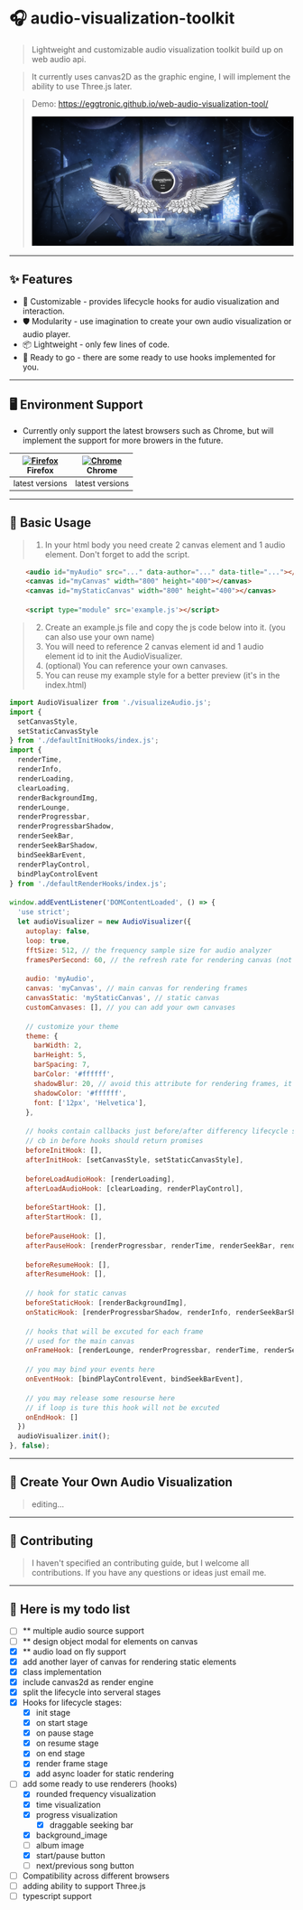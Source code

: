 
# 🎧 audio-visualization-toolkit

> Lightweight and customizable audio visualization toolkit build up on web audio api.

> It currently uses canvas2D as the graphic engine, I will implement the ability to use Three.js later.
> 

> Demo: https://eggtronic.github.io/web-audio-visualization-tool/
> 
> ![preview](/static/preview.jpg)
---
## ✨ Features
- 🌈 Customizable - provides lifecycle hooks for audio visualization and interaction.
- 🛡 Modularity - use imagination to create your own audio visualization or audio player.
- 📦 Lightweight - only few lines of code.
- 🎨 Ready to go - there are some ready to use hooks implemented for you.

--- 
## 🖥 Environment Support
- Currently only support the latest browsers such as Chrome, but will implement the support for more browers in the future.

| [<img src="https://raw.githubusercontent.com/alrra/browser-logos/master/src/firefox/firefox_48x48.png" alt="Firefox" width="24px" height="24px" />](http://godban.github.io/browsers-support-badges/)<br>Firefox | [<img src="https://raw.githubusercontent.com/alrra/browser-logos/master/src/chrome/chrome_48x48.png" alt="Chrome" width="24px" height="24px" />](http://godban.github.io/browsers-support-badges/)<br>Chrome |
| --- | --- |
| latest versions | latest versions |

---
## 🔨 Basic Usage
> 1. In your html body you need create 2 canvas element and 1 audio element. Don't forget to add the script.
```html
    <audio id="myAudio" src="..." data-author="..." data-title="..."></audio>
    <canvas id="myCanvas" width="800" height="400"></canvas>
    <canvas id="myStaticCanvas" width="800" height="400"></canvas>

    <script type="module" src='example.js'></script>
```

> 2. Create an example.js file and copy the js code below into it. (you can also use your own name)
> 3. You will need to reference 2 canvas element id and  1 audio element id to init the AudioVisualizer.
> 4. (optional) You can reference your own canvases.
> 5. You can reuse my example style for a better preview (it's in the index.html)

```js
import AudioVisualizer from './visualizeAudio.js';
import {
  setCanvasStyle, 
  setStaticCanvasStyle
} from './defaultInitHooks/index.js';
import {
  renderTime,
  renderInfo,
  renderLoading,
  clearLoading,
  renderBackgroundImg,
  renderLounge,
  renderProgressbar,
  renderProgressbarShadow,
  renderSeekBar,
  renderSeekBarShadow,
  bindSeekBarEvent,
  renderPlayControl,
  bindPlayControlEvent
} from './defaultRenderHooks/index.js';

window.addEventListener('DOMContentLoaded', () => {
  'use strict';
  let audioVisualizer = new AudioVisualizer({
    autoplay: false,
    loop: true,
    fftSize: 512, // the frequency sample size for audio analyzer
    framesPerSecond: 60, // the refresh rate for rendering canvas (not static canvas)

    audio: 'myAudio',
    canvas: 'myCanvas', // main canvas for rendering frames
    canvasStatic: 'myStaticCanvas', // static canvas
    customCanvases: [], // you can add your own canvases

    // customize your theme
    theme: {
      barWidth: 2,
      barHeight: 5,
      barSpacing: 7,
      barColor: '#ffffff',
      shadowBlur: 20, // avoid this attribute for rendering frames, it can reduce the performance
      shadowColor: '#ffffff',
      font: ['12px', 'Helvetica'],
    },

    // hooks contain callbacks just before/after differency lifecycle stage
    // cb in before hooks should return promises
    beforeInitHook: [],
    afterInitHook: [setCanvasStyle, setStaticCanvasStyle],

    beforeLoadAudioHook: [renderLoading],
    afterLoadAudioHook: [clearLoading, renderPlayControl],

    beforeStartHook: [],
    afterStartHook: [],

    beforePauseHook: [],
    afterPauseHook: [renderProgressbar, renderTime, renderSeekBar, renderPlayControl],

    beforeResumeHook: [],
    afterResumeHook: [],

    // hook for static canvas
    beforeStaticHook: [renderBackgroundImg],
    onStaticHook: [renderProgressbarShadow, renderInfo, renderSeekBarShadow],

    // hooks that will be excuted for each frame
    // used for the main canvas
    onFrameHook: [renderLounge, renderProgressbar, renderTime, renderSeekBar],

    // you may bind your events here
    onEventHook: [bindPlayControlEvent, bindSeekBarEvent],

    // you may release some resourse here 
    // if loop is ture this hook will not be excuted
    onEndHook: []
  })
  audioVisualizer.init();
}, false);
```
---
## 🔨 Create Your Own Audio Visualization
> editing...

---
## 🤝 Contributing
> I haven't specified an contributing guide, but I welcome all contributions.
> If you have any questions or ideas just email me.

---
## 📝 Here is my todo list
- [ ] ** multiple audio source support
- [ ] ** design object modal for elements on canvas
- [x] ** audio load on fly support
- [x] add another layer of canvas for rendering static elements
- [x] class implementation
- [x] include canvas2d as render engine 
- [x] split the lifecycle into serveral stages
- [x] Hooks for lifecycle stages:
  - [x] init stage
  - [x] on start stage
  - [x] on pause stage
  - [x] on resume stage
  - [x] on end stage
  - [x] render frame stage
  - [x] add async loader for static rendering 
- [ ] add some ready to use renderers (hooks)
  - [x] rounded frequency visualization
  - [x] time visualization
  - [x] progress visualization
    - [x] draggable seeking bar
  - [x] background_image
  - [ ] album image
  - [x] start/pause button
  - [ ] next/previous song button
- [ ] Compatibility across different browsers
- [ ] adding ability to support Three.js
- [ ] typescript support
